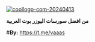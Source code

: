 
<a href="https://imgbb.com/"><img src="https://ibb.co/T2czw8Q" alt="coollogo-com-20240413" border="0"></a>

**من افضل سورسات اليوزر بوت العربية**

#**By:** https://t.me/vaaas


